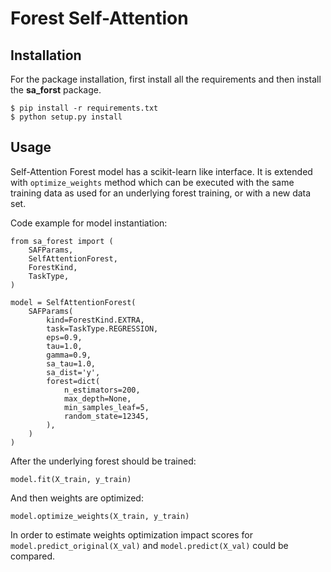 # Forest Self-Attention

## Installation

For the package installation, first install all the requirements and then install the **sa_forst** package.
```
$ pip install -r requirements.txt
$ python setup.py install
```

## Usage

Self-Attention Forest model has a scikit-learn like interface.
It is extended with `optimize_weights` method which can be executed with the same training data as used for an underlying forest training, or with a new data set.

Code example for model instantiation:
```
from sa_forest import (
    SAFParams,
    SelfAttentionForest,
    ForestKind,
    TaskType,
)

model = SelfAttentionForest(
    SAFParams(
        kind=ForestKind.EXTRA,
        task=TaskType.REGRESSION,
        eps=0.9,
        tau=1.0,
        gamma=0.9,
        sa_tau=1.0,
        sa_dist='y',
        forest=dict(
            n_estimators=200,
            max_depth=None,
            min_samples_leaf=5,
            random_state=12345,
        ),
    )
)
```

After the underlying forest should be trained:
```
model.fit(X_train, y_train)
```

And then weights are optimized:
```
model.optimize_weights(X_train, y_train)
```

In order to estimate weights optimization impact scores for `model.predict_original(X_val)` and `model.predict(X_val)` could be compared.

